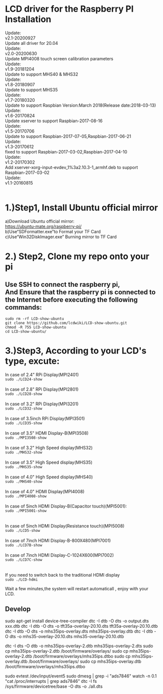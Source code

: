 LCD driver for the Raspberry PI Installation<br>
====================================================
Update: <br>
v2.1-20200927<br>
Update all driver for 20.04<br>
Update: <br>
v2.0-20200630<br>
Update MPI4008 touch screen calibration parameters<br>
Update: <br>
v1.9-20181204<br>
Update to support MHS40 & MHS32<br>
Update: <br>
v1.8-20180907<br>
Update to support MHS35<br>
Update: <br>
v1.7-20180320<br>
Update to support Raspbian Version:March 2018(Release date:2018-03-13)<br>
Update: <br>
  v1.6-20170824<br>
  Update xserver to support Raspbian-2017-08-16<br>
Update: <br>
  v1.5-20170706<br>
  Update to support Raspbian-2017-07-05,Raspbian-2017-06-21<br>
Update: <br>
  v1.3-20170612<br>
  fixed to support Raspbian-2017-03-02,Raspbian-2017-04-10<br>
Update: <br>
  v1.2-20170302<br>
  Add xserver-xorg-input-evdev_1%3a2.10.3-1_armhf.deb to support Raspbian-2017-03-02<br>
Update: <br>
  v1.1-20160815<br><br>
  
1.)Step1, Install Ubuntu official mirror <br>
====================================================
  a)Download Ubuntu official mirror:<br>
  https://ubuntu-mate.org/raspberry-pi/<br>
  b)Use“SDFormatter.exe”to Format your TF Card<br>
  c)Use“Win32DiskImager.exe” Burning mirror to TF Card<br>
     
2.) Step2, Clone my repo onto your pi<br>
====================================================
Use SSH to connect the raspberry pi, <br>
And Ensure that the raspberry pi is connected to the Internet before executing the following commands:
-----------------------------------------------------------------------------------------------------

```sudo rm -rf LCD-show-ubuntu```<br>
```git clone https://github.com/lcdwiki/LCD-show-ubuntu.git```<br>
```chmod -R 755 LCD-show-ubuntu```<br>
```cd LCD-show-ubuntu/```<br>
  
3.)Step3, According to your LCD's type, excute:
====================================================
In case of 2.4" RPi Display(MPI2401)<br>
  ```sudo ./LCD24-show```<br><br>
In case of 2.8" RPi Display(MPI2801)<br>
  ```sudo ./LCD28-show```<br><br>
In case of 3.2" RPi Display(MPI3201)<br>
  ```sudo ./LCD32-show```<br><br>
In case of 3.5inch RPi Display(MPI3501)<br>
  ```sudo ./LCD35-show```<br><br>
In case of 3.5" HDMI Display-B(MPI3508)<br>
  ```sudo ./MPI3508-show```<br><br>
 In case of 3.2" High Speed display(MHS32)<br>
  ```sudo ./MHS32-show```<br><br>
In case of 3.5" High Speed display(MHS35)<br>
  ```sudo ./MHS35-show```<br><br>
In case of 4.0" High Speed display(MHS40)<br>
  ```sudo ./MHS40-show```<br><br>
In case of 4.0" HDMI Display(MPI4008)<br>
  ```sudo ./MPI4008-show```<br><br>
In case of 5inch HDMI Display-B(Capacitor touch)(MPI5001):<br>
  ```sudo ./MPI5001-show```<br><br>  
In case of 5inch HDMI Display(Resistance touch)(MPI5008)<br>
  ```sudo ./LCD5-show```<br><br>
In case of 7inch HDMI Display-B-800X480(MPI7001)<br>
  ```sudo ./LCD7B-show```<br><br>
In case of 7inch HDMI Display-C-1024X600(MPI7002)<br>
  ```sudo ./LCD7C-show```<br><br><br>
If you need to switch back to the traditional HDMI display<br>
  ```sudo ./LCD-hdmi```<br>

Wait a few minutes,the system will restart automaticall , enjoy with your LCD.



## Develop

sudo apt-get install device-tree-compiler
dtc -I dtb -O dts -o output.dts xxx.dtb
dtc -I dtb -O dts -o tft35a-overlay-20.10.dts tft35a-overlay-20.10.dtb
dtc -I dtb -O dts -o mhs35ips-overlay.dts mhs35ips-overlay.dtb
dtc -I dtb -O dts -o mhs35-overlay-20.10.dts mhs35-overlay-20.10.dtb

dtc -I dts -O dtb -o mhs35ips-overlay-2.dtb mhs35ips-overlay-2.dts
sudo cp mhs35ips-overlay-2.dtb /boot/firmware/overlays/
sudo cp mhs35ips-overlay-2.dtb /boot/firmware/overlays/mhs35ips.dtbo
sudo cp mhs35ips-overlay.dtb /boot/firmware/overlays/
sudo cp mhs35ips-overlay.dtb /boot/firmware/overlays/mhs35ips.dtbo


sudo evtest /dev/input/event5
sudo dmesg | grep -i "ads7846"
watch -n 0.1 "cat /proc/interrupts | grep ads7846"
dtc -I fs /sys/firmware/devicetree/base -O dts -o ./all.dts